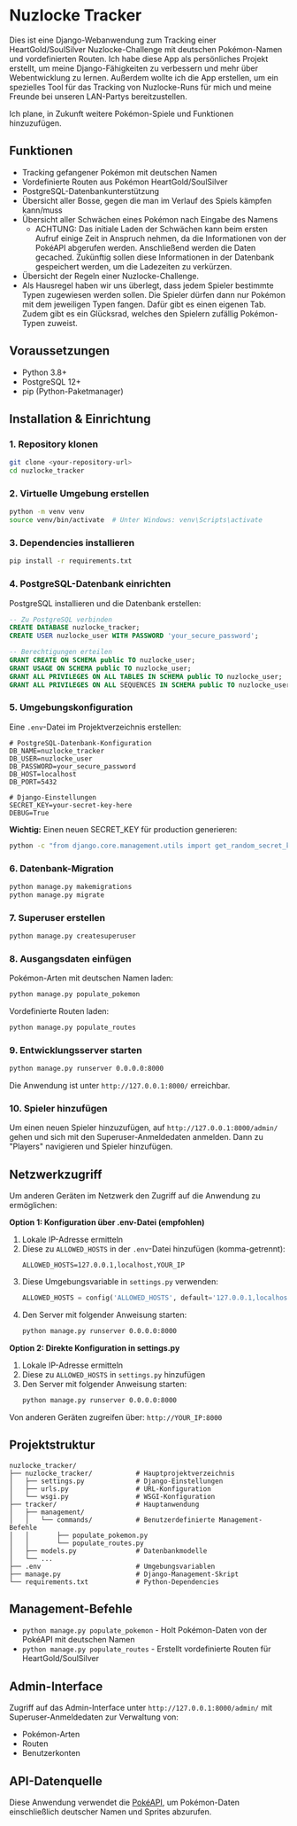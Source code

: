 # Nuzlocke Tracker

Dies ist eine Django-Webanwendung zum Tracking einer HeartGold/SoulSilver Nuzlocke-Challenge mit deutschen Pokémon-Namen und vordefinierten Routen. Ich habe diese App als persönliches Projekt erstellt, um meine Django-Fähigkeiten zu verbessern und mehr über Webentwicklung zu lernen. Außerdem wollte ich die App erstellen, um ein spezielles Tool für das Tracking von Nuzlocke-Runs für mich und meine Freunde bei unseren LAN-Partys bereitzustellen.

Ich plane, in Zukunft weitere Pokémon-Spiele und Funktionen hinzuzufügen.

## Funktionen

- Tracking gefangener Pokémon mit deutschen Namen
- Vordefinierte Routen aus Pokémon HeartGold/SoulSilver
- PostgreSQL-Datenbankunterstützung
- Übersicht aller Bosse, gegen die man im Verlauf des Spiels kämpfen kann/muss
- Übersicht aller Schwächen eines Pokémon nach Eingabe des Namens
    - ACHTUNG: Das initiale Laden der Schwächen kann beim ersten Aufruf einige Zeit in Anspruch nehmen, da die Informationen von der PokéAPI abgerufen werden. Anschließend werden die Daten gecached. Zukünftig sollen diese Informationen in der Datenbank gespeichert werden, um die Ladezeiten zu verkürzen.
- Übersicht der Regeln einer Nuzlocke-Challenge.
- Als Hausregel haben wir uns überlegt, dass jedem Spieler bestimmte Typen zugewiesen werden sollen. Die Spieler dürfen dann nur Pokémon mit dem jeweiligen Typen fangen. Dafür gibt es einen eigenen Tab. Zudem gibt es ein Glücksrad, welches den Spielern zufällig Pokémon-Typen zuweist.

## Voraussetzungen

- Python 3.8+
- PostgreSQL 12+
- pip (Python-Paketmanager)

## Installation & Einrichtung

### 1. Repository klonen

```bash
git clone <your-repository-url>
cd nuzlocke_tracker
```

### 2. Virtuelle Umgebung erstellen

```bash
python -m venv venv
source venv/bin/activate  # Unter Windows: venv\Scripts\activate
```

### 3. Dependencies installieren

```bash
pip install -r requirements.txt
```

### 4. PostgreSQL-Datenbank einrichten

PostgreSQL installieren und die Datenbank erstellen:

```sql
-- Zu PostgreSQL verbinden
CREATE DATABASE nuzlocke_tracker;
CREATE USER nuzlocke_user WITH PASSWORD 'your_secure_password';

-- Berechtigungen erteilen
GRANT CREATE ON SCHEMA public TO nuzlocke_user;
GRANT USAGE ON SCHEMA public TO nuzlocke_user;
GRANT ALL PRIVILEGES ON ALL TABLES IN SCHEMA public TO nuzlocke_user;
GRANT ALL PRIVILEGES ON ALL SEQUENCES IN SCHEMA public TO nuzlocke_user;
```

### 5. Umgebungskonfiguration

Eine `.env`-Datei im Projektverzeichnis erstellen:

```env
# PostgreSQL-Datenbank-Konfiguration
DB_NAME=nuzlocke_tracker
DB_USER=nuzlocke_user
DB_PASSWORD=your_secure_password
DB_HOST=localhost
DB_PORT=5432

# Django-Einstellungen
SECRET_KEY=your-secret-key-here
DEBUG=True
```

**Wichtig:** Einen neuen SECRET_KEY für production generieren:
```bash
python -c "from django.core.management.utils import get_random_secret_key; print(get_random_secret_key())"
```

### 6. Datenbank-Migration

```bash
python manage.py makemigrations
python manage.py migrate
```

### 7. Superuser erstellen

```bash
python manage.py createsuperuser
```

### 8. Ausgangsdaten einfügen

Pokémon-Arten mit deutschen Namen laden:
```bash
python manage.py populate_pokemon
```

Vordefinierte Routen laden:
```bash
python manage.py populate_routes
```

### 9. Entwicklungsserver starten

```bash
python manage.py runserver 0.0.0.0:8000
```

Die Anwendung ist unter `http://127.0.0.1:8000/` erreichbar.

### 10. Spieler hinzufügen

Um einen neuen Spieler hinzuzufügen, auf `http://127.0.0.1:8000/admin/` gehen und sich mit den Superuser-Anmeldedaten anmelden. Dann zu "Players" navigieren und Spieler hinzufügen.

## Netzwerkzugriff

Um anderen Geräten im Netzwerk den Zugriff auf die Anwendung zu ermöglichen:

**Option 1: Konfiguration über .env-Datei (empfohlen)**
1. Lokale IP-Adresse ermitteln
2. Diese zu `ALLOWED_HOSTS` in der `.env`-Datei hinzufügen (komma-getrennt):
   ```env
   ALLOWED_HOSTS=127.0.0.1,localhost,YOUR_IP
   ```
3. Diese Umgebungsvariable in `settings.py` verwenden:
   ```python
   ALLOWED_HOSTS = config('ALLOWED_HOSTS', default='127.0.0.1,localhost').split(',')
   ```
4. Den Server mit folgender Anweisung starten:
   ```bash
   python manage.py runserver 0.0.0.0:8000
   ```

**Option 2: Direkte Konfiguration in settings.py**
1. Lokale IP-Adresse ermitteln
2. Diese zu `ALLOWED_HOSTS` in `settings.py` hinzufügen
3. Den Server mit folgender Anweisung starten:
   ```bash
   python manage.py runserver 0.0.0.0:8000
   ```

Von anderen Geräten zugreifen über: `http://YOUR_IP:8000`

## Projektstruktur

```
nuzlocke_tracker/
├── nuzlocke_tracker/           # Hauptprojektverzeichnis
│   ├── settings.py             # Django-Einstellungen
│   ├── urls.py                 # URL-Konfiguration
│   └── wsgi.py                 # WSGI-Konfiguration
├── tracker/                    # Hauptanwendung
│   ├── management/
│   │   └── commands/           # Benutzerdefinierte Management-Befehle
│   │       ├── populate_pokemon.py
│   │       └── populate_routes.py
│   ├── models.py               # Datenbankmodelle
│   └── ...
├── .env                        # Umgebungsvariablen
├── manage.py                   # Django-Management-Skript
└── requirements.txt            # Python-Dependencies
```

## Management-Befehle

- `python manage.py populate_pokemon` - Holt Pokémon-Daten von der PokéAPI mit deutschen Namen
- `python manage.py populate_routes` - Erstellt vordefinierte Routen für HeartGold/SoulSilver

## Admin-Interface

Zugriff auf das Admin-Interface unter `http://127.0.0.1:8000/admin/` mit Superuser-Anmeldedaten zur Verwaltung von:
- Pokémon-Arten
- Routen
- Benutzerkonten

## API-Datenquelle

Diese Anwendung verwendet die [PokéAPI](https://pokeapi.co/), um Pokémon-Daten einschließlich deutscher Namen und Sprites abzurufen.
